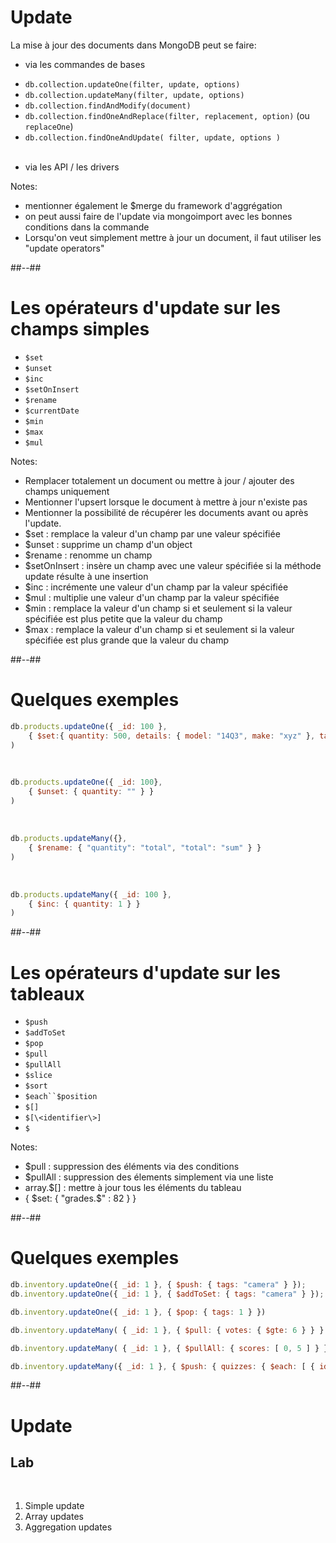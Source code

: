 <!-- .slide -->
# Update

La mise à jour des documents dans MongoDB peut se faire:

* via les commandes de bases
<!-- .element: class="list-fragment" -->
  * `db.collection.updateOne(filter, update, options)`
  * `db.collection.updateMany(filter, update, options)`
  * `db.collection.findAndModify(document)`
  * `db.collection.findOneAndReplace(filter, replacement, option)` (ou `replaceOne`)
  * `db.collection.findOneAndUpdate( filter, update, options )`<br><br>
  <!-- .element: class="list-fragment" -->

* via les API / les drivers
<!-- .element: class="list-fragment" -->

Notes:
- mentionner également le $merge du framework d'aggrégation
- on peut aussi faire de l'update via mongoimport avec les bonnes conditions dans la commande
- Lorsqu'on veut simplement mettre à jour un document, il faut utiliser les "update operators"

##--##
<!-- .slide-->
# Les opérateurs d'update sur les champs simples

* `$set`
* `$unset`
* `$inc`
* `$setOnInsert`
* `$rename`
* `$currentDate`
* `$min`
* `$max`
* `$mul`

Notes:
- Remplacer totalement un document ou mettre à jour / ajouter des champs uniquement
- Mentionner l'upsert lorsque le document à mettre à jour n'existe pas
- Mentionner la possibilité de récupérer les documents avant ou après l'update.
- $set : remplace la valeur d'un champ par une valeur spécifiée
- $unset : supprime un champ d'un object
- $rename : renomme un champ
- $setOnInsert : insère un champ avec une valeur spécifiée si la méthode update résulte à une insertion
- $inc : incrémente une valeur d'un champ par la valeur spécifiée
- $mul : multiplie une valeur d'un champ par la valeur spécifiée
- $min : remplace la valeur d'un champ si et seulement si la valeur spécifiée est plus petite que la valeur du champ
- $max : remplace la valeur d'un champ si et seulement si la valeur spécifiée est plus grande que la valeur du champ

##--##

<!-- .slide: class="with-code"-->
# Quelques exemples

```javascript
db.products.updateOne({ _id: 100 },
    { $set:{ quantity: 500, details: { model: "14Q3", make: "xyz" }, tags: ["coats", "outerwear", "clothing" ] } }
)
```
<br>

```javascript
db.products.updateOne({ _id: 100},
    { $unset: { quantity: "" } }
)
```
<br>

```javascript
db.products.updateMany({},
    { $rename: { "quantity": "total", "total": "sum" } }
)
```
<br>

```javascript
db.products.updateMany({ _id: 100 },
    { $inc: { quantity: 1 } }
)
```

##--##
<!-- .slide-->
# Les opérateurs d'update sur les tableaux

* `$push`
* `$addToSet`
* `$pop`
* `$pull`
* `$pullAll`
* `$slice`
* `$sort`
* `$each``$position`
* `$[]`
* `$[\<identifier\>]`
* `$`

Notes:
- $pull : suppression des éléments via des conditions 
- $pullAll : suppression des élements simplement via une liste
- array.$[] : mettre à jour tous les éléments du tableau
- { $set: { "grades.$" : 82 } }


##--##

<!-- .slide: class="with-code"-->
# Quelques exemples

```javascript
db.inventory.updateOne({ _id: 1 }, { $push: { tags: "camera" } });
db.inventory.updateOne({ _id: 1 }, { $addToSet: { tags: "camera" } });
```

```javascript
db.inventory.updateOne({ _id: 1 }, { $pop: { tags: 1 } })
```

```javascript
db.inventory.updateMany( { _id: 1 }, { $pull: { votes: { $gte: 6 } } } )
```

```javascript
db.inventory.updateMany( { _id: 1 }, { $pullAll: { scores: [ 0, 5 ] } } )
```

```javascript
db.inventory.updateMany({ _id: 1 }, { $push: { quizzes: { $each: [ { id: 3, score: 8 }, { id: 4, score: 7 }, { id: 5, score: 6 } ], $sort: { score: 1 } } } })
```

##--##

<!-- .slide: class="exercice" -->

# Update
## Lab
<br/>

1. Simple update
2. Array updates
3. Aggregation updates

<br/>
